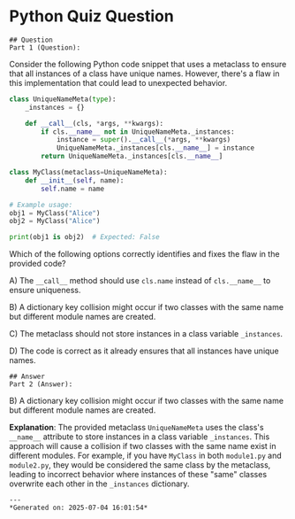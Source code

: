 # Python Quiz Question
    
    ## Question
    Part 1 (Question):
Consider the following Python code snippet that uses a metaclass to ensure that all instances of a class have unique names. However, there's a flaw in this implementation that could lead to unexpected behavior.

```python
class UniqueNameMeta(type):
    _instances = {}

    def __call__(cls, *args, **kwargs):
        if cls.__name__ not in UniqueNameMeta._instances:
            instance = super().__call__(*args, **kwargs)
            UniqueNameMeta._instances[cls.__name__] = instance
        return UniqueNameMeta._instances[cls.__name__]

class MyClass(metaclass=UniqueNameMeta):
    def __init__(self, name):
        self.name = name

# Example usage:
obj1 = MyClass("Alice")
obj2 = MyClass("Alice")

print(obj1 is obj2)  # Expected: False
```

Which of the following options correctly identifies and fixes the flaw in the provided code?

A) The `__call__` method should use `cls.name` instead of `cls.__name__` to ensure uniqueness.

B) A dictionary key collision might occur if two classes with the same name but different module names are created.

C) The metaclass should not store instances in a class variable `_instances`.

D) The code is correct as it already ensures that all instances have unique names.
    
    ## Answer
    Part 2 (Answer):
B) A dictionary key collision might occur if two classes with the same name but different module names are created.

**Explanation**: The provided metaclass `UniqueNameMeta` uses the class's `__name__` attribute to store instances in a class variable `_instances`. This approach will cause a collision if two classes with the same name exist in different modules. For example, if you have `MyClass` in both `module1.py` and `module2.py`, they would be considered the same class by the metaclass, leading to incorrect behavior where instances of these "same" classes overwrite each other in the `_instances` dictionary.
    
    ---
    *Generated on: 2025-07-04 16:01:54*
    